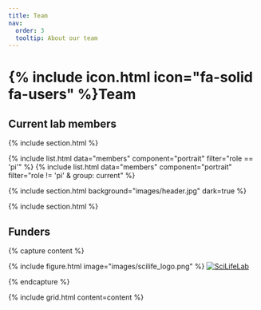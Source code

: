 ```yaml
---
title: Team
nav:
  order: 3
  tooltip: About our team
---
```


# {% include icon.html icon="fa-solid fa-users" %}Team

## Current lab members

{% include section.html %}

{% include list.html data="members" component="portrait" filter="role == 'pi'" %}
{% include list.html data="members" component="portrait" filter="role != 'pi' & group: current" %}

{% include section.html background="images/header.jpg" dark=true %}

{% include section.html %}

## Funders

{% capture content %}

{% include figure.html image="images/scilife_logo.png" %}
[![SciLifeLab](scilife_logo.png)](https://www.scilifelab.se/research/#fellows)


{% endcapture %}

{% include grid.html  content=content %}


